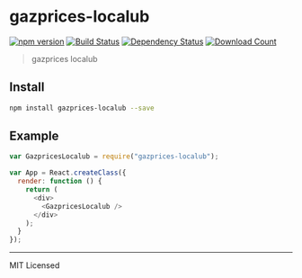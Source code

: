 # gazprices-localub

[![npm version](https://badge.fury.io/js/gazprices-localub.svg)](http://badge.fury.io/js/gazprices-localub)
[![Build Status](https://travis-ci.org/KM8Oz/gazprices-localub.svg)](https://travis-ci.org/KM8Oz/gazprices-localub)
[![Dependency Status](https://david-dm.org/KM8Oz/gazprices-localub.svg)](https://david-dm.org/KM8Oz/gazprices-localub)
[![Download Count](https://img.shields.io/npm/dm/gazprices-localub.svg?style=flat)](https://www.npmjs.com/package/gazprices-localub)

> gazprices localub

## Install

```bash
npm install gazprices-localub --save
```

## Example

```javascript
var GazpricesLocalub = require("gazprices-localub");

var App = React.createClass({
  render: function () {
    return (
      <div>
        <GazpricesLocalub />
      </div>
    );
  }
});
```

---

MIT Licensed
